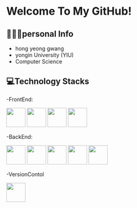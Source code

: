 # Welcome To My GitHub!

## 🧑🏻‍💻personal Info

- hong yeong gwang
- yongin University (YIU)
- Computer Science

## 💻Technology Stacks
-FrontEnd:

<img src = "https://noticon-static.tammolo.com/dgggcrkxq/image/upload/v1576458613/noticon/huygyql1qtvn9cssp4ij.png" width="50px"> </img>
<img src = "https://noticon-static.tammolo.com/dgggcrkxq/image/upload/v1567128552/noticon/mksvojnxnqtvdwrhttce.png" width="50px"> </img>
<img src = "https://noticon-static.tammolo.com/dgggcrkxq/image/upload/v1678672480/noticon/qblxu9uo0uuitucuzhjy.png" width="50px"> </img>
<img src = "https://noticon-static.tammolo.com/dgggcrkxq/image/upload/v1566557313/noticon/wul5anidcdfekfblva14.png" width="50px"> </img>

-BackEnd:

<img src = "https://noticon-static.tammolo.com/dgggcrkxq/image/upload/v1566913897/noticon/xbvewg1m3azbpnrzck1k.png" width="50px"> </img>
<img src = "https://noticon-static.tammolo.com/dgggcrkxq/image/upload/v1567008187/noticon/m4oad4rbf65fjszx0did.png" width="50px"> </img>
<img src = "https://noticon-static.tammolo.com/dgggcrkxq/image/upload/v1609094551/noticon/gkcjchloc7f7khlsyyyy.png" width="50px"> </img>
<img src = "https://noticon-static.tammolo.com/dgggcrkxq/image/upload/v1603423163/noticon/az0cvs28lm7gxoowlsva.png" width="50px"> </img>
<img src = "https://noticon-static.tammolo.com/dgggcrkxq/image/upload/v1592435324/noticon/judba41udt3wtirdj4ek.png" width="50px"> </img>

-VersionContol

<img src = "https://noticon-static.tammolo.com/dgggcrkxq/image/upload/v1657314597/noticon/caw1zj8mxyo0pm56bmlt.png" width="50px"> </img>


